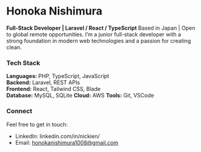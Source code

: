 # Honoka Nishimura
**Full-Stack Developer | Laravel / React / TypeScript**
Based in Japan | Open to global remote opportunities.
I’m a junior full-stack developer with a strong foundation in modern web technologies and a passion for creating clean.

### Tech Stack
**Languages:** PHP, TypeScript, JavaScript  
**Backend:** Laravel, REST APIs  
**Frontend:** React, Tailwind CSS, Blade  
**Database:** MySQL, SQLite
**Cloud:** AWS
**Tools:** Git, VSCode

### Connect
Feel free to get in touch:
- LinkedIn: linkedin.com/in/nickien/
- Email: honokanishimura1008@gmail.com


